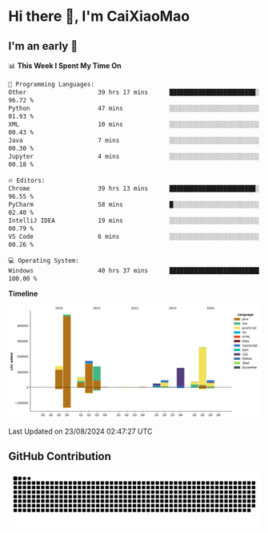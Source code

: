 # Hi there 👋, I'm CaiXiaoMao

## I'm an early 🐤
<!--START_SECTION:waka-->
📊 **This Week I Spent My Time On** 

```text
💬 Programming Languages: 
Other                    39 hrs 17 mins      ████████████████████████░   96.72 % 
Python                   47 mins             ░░░░░░░░░░░░░░░░░░░░░░░░░   01.93 % 
XML                      10 mins             ░░░░░░░░░░░░░░░░░░░░░░░░░   00.43 % 
Java                     7 mins              ░░░░░░░░░░░░░░░░░░░░░░░░░   00.30 % 
Jupyter                  4 mins              ░░░░░░░░░░░░░░░░░░░░░░░░░   00.18 % 

🔥 Editors: 
Chrome                   39 hrs 13 mins      ████████████████████████░   96.55 % 
PyCharm                  58 mins             █░░░░░░░░░░░░░░░░░░░░░░░░   02.40 % 
IntelliJ IDEA            19 mins             ░░░░░░░░░░░░░░░░░░░░░░░░░   00.79 % 
VS Code                  6 mins              ░░░░░░░░░░░░░░░░░░░░░░░░░   00.26 % 

💻 Operating System: 
Windows                  40 hrs 37 mins      █████████████████████████   100.00 % 
```

**Timeline**

![Lines of Code chart](https://raw.githubusercontent.com/caixiaomao/caixiaomao/main/assets/bar_graph.png)


 Last Updated on 23/08/2024 02:47:27 UTC
<!--END_SECTION:waka-->

## GitHub Contribution
<picture>
  <source media="(prefers-color-scheme: dark)" srcset="/dist/snake/github-contribution-grid-snake-dark.svg" />
  <source media="(prefers-color-scheme: light)" srcset="/dist/snake/github-contribution-grid-snake.svg" />
  <img alt="github contribution grid snake animation" src="/dist/snake/github-contribution-grid-snake.svg" />
</picture>

